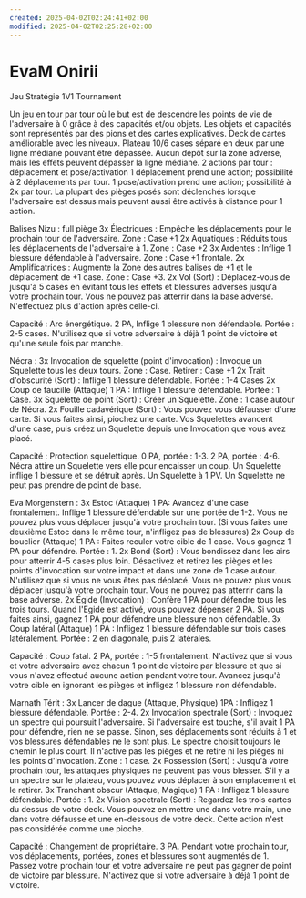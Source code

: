 ```yaml
---
created: 2025-04-02T02:24:41+02:00
modified: 2025-04-02T02:25:28+02:00
---
```


# EvaM Onirii

Jeu Stratégie 1V1
Tournament 

Un jeu en tour par tour où le but est de descendre les points de vie de l'adversaire à 0 grâce à des capacités et/ou objets. 
Les objets et capacités sont représentés par des pions et des cartes explicatives. Deck de cartes améliorable avec les niveaux. 
Plateau 10/6 cases séparé en deux par une ligne médiane pouvant être dépassée. Aucun dépôt sur la zone adverse, mais les effets peuvent dépasser la ligne médiane. 
2 actions par tour : déplacement et pose/activation
1 déplacement prend une action; possibilité à 2 déplacements par tour. 
1 pose/activation prend une action; possibilité à 2x par tour. 
La plupart des pièges posés sont déclenchés lorsque l'adversaire est dessus mais peuvent aussi être activés à distance pour 1 action.

Balises Nizu : full piège 
3x Électriques : Empêche les déplacements pour le prochain tour de l'adversaire. Zone : Case +1
2x Aquatiques : Réduits tous les déplacements de l'adversaire à 1. Zone : Case +2
3x Ardentes : Inflige 1 blessure défendable à l'adversaire. Zone : Case +1 frontale. 
2x Amplificatrices : Augmente la Zone des autres balises de +1 et le déplacement de +1 case. Zone : Case +3.
2x Vol (Sort) : Déplacez-vous de jusqu'à 5 cases en évitant tous les effets et blessures adverses jusqu'à votre prochain tour. Vous ne pouvez pas atterrir dans la base adverse. N'effectuez plus d'action après celle-ci.

Capacité : Arc énergétique. 2 PA, Inflige 1 blessure non défendable. Portée : 2-5 cases. N'utilisez que si votre adversaire à déjà 1 point de victoire et qu'une seule fois par manche. 

Nécra :
3x Invocation de squelette (point d'invocation) : Invoque un Squelette tous les deux tours. Zone : Case. Retirer : Case +1
2x Trait d'obscurité (Sort) : Inflige 1 blessure défendable. Portée : 1-4 Cases
2x Coup de faucille (Attaque) 1 PA : Inflige 1 blessure défendable. Portée : 1 Case. 
3x Squelette de point (Sort) : Créer un Squelette. Zone : 1 case autour de Nécra. 
2x Fouille cadavérique (Sort) : Vous pouvez vous défausser d'une carte. Si vous faites ainsi, piochez une carte. Vos Squelettes avancent d'une case, puis créez un Squelette depuis une Invocation que vous avez placé. 

Capacité : Protection squelettique. 0 PA, portée : 1-3. 2 PA, portée : 4-6. Nécra attire un Squelette vers elle pour encaisser un coup. 
Un Squelette inflige 1 blessure et se détruit après. Un Squelette à 1 PV. Un Squelette ne peut pas prendre de point de base. 

Eva Morgenstern : 
3x Estoc (Attaque) 1 PA: Avancez d'une case frontalement. Inflige 1 blessure défendable sur une portée de 1-2. Vous ne pouvez plus vous déplacer jusqu'à votre prochain tour. (Si vous faites une deuxième Estoc dans le même tour, n'infligez pas de blessures)
2x Coup de bouclier (Attaque) 1 PA : Faites reculer votre cible de 1 case. Vous gagnez 1 PA pour défendre. Portée : 1. 
2x Bond (Sort) : Vous bondissez dans les airs pour atterrir 4-5 cases plus loin. Désactivez et retirez les pièges et les points d'invocation sur votre impact et dans une zone de 1 case autour. N'utilisez que si vous ne vous êtes pas déplacé. Vous ne pouvez plus vous déplacer jusqu'à votre prochain tour. Vous ne pouvez pas atterrir dans la base adverse.
2x Égide (Invocation) : Confère 1 PA pour défendre tous les trois tours. Quand l'Egide est activé, vous pouvez dépenser 2 PA. Si vous faites ainsi, gagnez 1 PA pour défendre une blessure non défendable.
3x Coup latéral (Attaque) 1 PA : Infligez 1 blessure défendable sur trois cases latéralement. Portée : 2 en diagonale, puis 2 latérales.

Capacité : Coup fatal. 2 PA, portée : 1-5 frontalement. N'activez que si vous et votre adversaire avez chacun 1 point de victoire par blessure et que si vous n'avez effectué aucune action pendant votre tour. 
Avancez jusqu'à votre cible en ignorant les pièges et infligez 1 blessure non défendable.

Marnath Térit :
3x Lancer de dague (Attaque, Physique) 1PA : Infligez 1 blessure défendable. Portée : 2-4. 
2x Invocation spectrale (Sort) : Invoquez un spectre qui poursuit l'adversaire. Si l'adversaire est touché, s'il avait 1 PA pour défendre, rien ne se passe. Sinon, ses déplacements sont réduits à 1 et vos blessures défendables ne le sont plus.
Le spectre choisit toujours le chemin le plus court. Il n'active pas les pièges et ne retire ni les pièges ni les points d'invocation. Zone : 1 case.
2x Possession (Sort) : Jusqu'à votre prochain tour, les attaques physiques ne peuvent pas vous blesser. S'il y a un spectre sur le plateau, vous pouvez vous déplacer à son emplacement et le retirer. 
3x Tranchant obscur (Attaque, Magique) 1  PA : Infligez 1 blessure défendable. Portée : 1. 
2x Vision spectrale (Sort) : Regardez les trois cartes du dessus de votre deck. Vous pouvez en mettre une dans votre main, une dans votre défausse et une en-dessous de votre deck. Cette action n'est pas considérée comme une pioche. 

Capacité : Changement de propriétaire. 3 PA. Pendant votre prochain tour, vos déplacements, portées, zones et blessures sont augmentés de 1. Passez votre prochain tour et votre adversaire ne peut pas gagner de point de victoire par blessure. N'activez que si votre adversaire à déjà 1 point de victoire.
